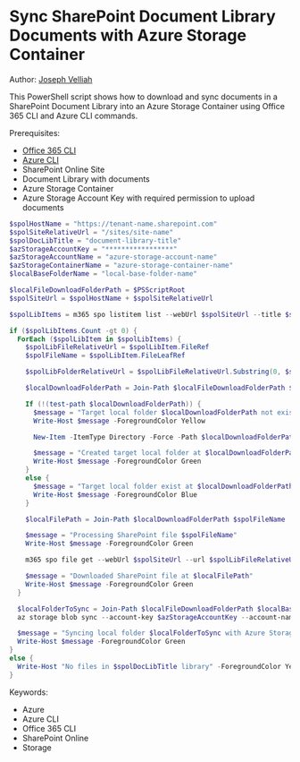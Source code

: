 # Sync SharePoint Document Library Documents with Azure Storage Container

Author: [Joseph Velliah](https://sprider.blog/sync-sp-library-with-az-storage-container)

This PowerShell script shows how to download and sync documents in a SharePoint Document Library into an Azure Storage Container using Office 365 CLI and Azure CLI commands.

Prerequisites:

- [Office 365 CLI](https://pnp.github.io/cli-microsoft365/)
- [Azure CLI](https://docs.microsoft.com/en-us/cli/azure/?view=azure-cli-latest)
- SharePoint Online Site
- Document Library with documents
- Azure Storage Container
- Azure Storage Account Key with required permission to upload documents

```powershell tab="PowerShell"
$spolHostName = "https://tenant-name.sharepoint.com"
$spolSiteRelativeUrl = "/sites/site-name"
$spolDocLibTitle = "document-library-title"
$azStorageAccountKey = "*****************"
$azStorageAccountName = "azure-storage-account-name"
$azStorageContainerName = "azure-storage-container-name"
$localBaseFolderName = "local-base-folder-name"

$localFileDownloadFolderPath = $PSScriptRoot
$spolSiteUrl = $spolHostName + $spolSiteRelativeUrl

$spolLibItems = m365 spo listitem list --webUrl $spolSiteUrl --title $spolDocLibTitle --fields 'FileRef,FileLeafRef' --filter "FSObjType eq 0" -o json | ConvertFrom-Json

if ($spolLibItems.Count -gt 0) {
  ForEach ($spolLibItem in $spolLibItems) {
    $spolLibFileRelativeUrl = $spolLibItem.FileRef
    $spolFileName = $spolLibItem.FileLeafRef

    $spolLibFolderRelativeUrl = $spolLibFileRelativeUrl.Substring(0, $spolLibFileRelativeUrl.lastIndexOf('/'))

    $localDownloadFolderPath = Join-Path $localFileDownloadFolderPath $localBaseFolderName $spolLibFolderRelativeUrl

    If (!(test-path $localDownloadFolderPath)) {
      $message = "Target local folder $localDownloadFolderPath not exist"
      Write-Host $message -ForegroundColor Yellow

      New-Item -ItemType Directory -Force -Path $localDownloadFolderPath | Out-Null

      $message = "Created target local folder at $localDownloadFolderPath"
      Write-Host $message -ForegroundColor Green
    }
    else {
      $message = "Target local folder exist at $localDownloadFolderPath"
      Write-Host $message -ForegroundColor Blue
    }

    $localFilePath = Join-Path $localDownloadFolderPath $spolFileName

    $message = "Processing SharePoint file $spolFileName"
    Write-Host $message -ForegroundColor Green

    m365 spo file get --webUrl $spolSiteUrl --url $spolLibFileRelativeUrl --asFile --path $localFilePath

    $message = "Downloaded SharePoint file at $localFilePath"
    Write-Host $message -ForegroundColor Green
  }

  $localFolderToSync = Join-Path $localFileDownloadFolderPath $localBaseFolderName
  az storage blob sync --account-key $azStorageAccountKey --account-name $azStorageAccountName -c $azStorageContainerName -s $localFolderToSync --only-show-errors | Out-Null

  $message = "Syncing local folder $localFolderToSync with Azure Storage Container $azStorageContainerName is completed"
  Write-Host $message -ForegroundColor Green
}
else {
  Write-Host "No files in $spolDocLibTitle library" -ForegroundColor Yellow
}
```

Keywords:

- Azure
- Azure CLI
- Office 365 CLI
- SharePoint Online
- Storage
